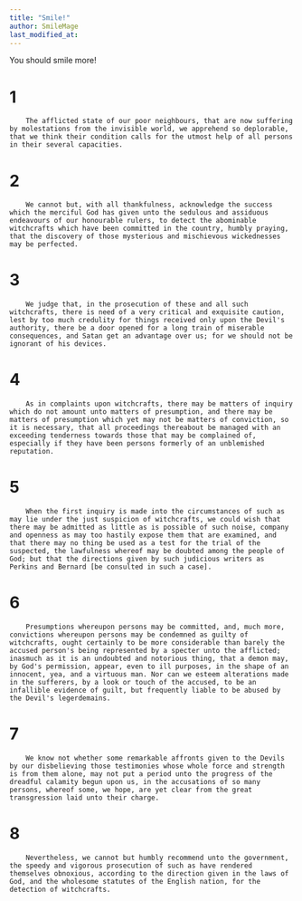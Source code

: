 ```yaml
---
title: "Smile!"
author: SmileMage
last_modified_at:
---
```


You should smile more!  





  




  



# 1
        The afflicted state of our poor neighbours, that are now suffering by molestations from the invisible world, we apprehend so deplorable, that we think their condition calls for the utmost help of all persons in their several capacities.  

# 2
        We cannot but, with all thankfulness, acknowledge the success which the merciful God has given unto the sedulous and assiduous endeavours of our honourable rulers, to detect the abominable witchcrafts which have been committed in the country, humbly praying, that the discovery of those mysterious and mischievous wickednesses may be perfected.  

# 3
        We judge that, in the prosecution of these and all such witchcrafts, there is need of a very critical and exquisite caution, lest by too much credulity for things received only upon the Devil's authority, there be a door opened for a long train of miserable consequences, and Satan get an advantage over us; for we should not be ignorant of his devices.  

# 4
        As in complaints upon witchcrafts, there may be matters of inquiry which do not amount unto matters of presumption, and there may be matters of presumption which yet may not be matters of conviction, so it is necessary, that all proceedings thereabout be managed with an exceeding tenderness towards those that may be complained of, especially if they have been persons formerly of an unblemished reputation.  

# 5
        When the first inquiry is made into the circumstances of such as may lie under the just suspicion of witchcrafts, we could wish that there may be admitted as little as is possible of such noise, company and openness as may too hastily expose them that are examined, and that there may no thing be used as a test for the trial of the suspected, the lawfulness whereof may be doubted among the people of God; but that the directions given by such judicious writers as Perkins and Bernard [be consulted in such a case].  

# 6
        Presumptions whereupon persons may be committed, and, much more, convictions whereupon persons may be condemned as guilty of witchcrafts, ought certainly to be more considerable than barely the accused person's being represented by a specter unto the afflicted; inasmuch as it is an undoubted and notorious thing, that a demon may, by God's permission, appear, even to ill purposes, in the shape of an innocent, yea, and a virtuous man. Nor can we esteem alterations made in the sufferers, by a look or touch of the accused, to be an infallible evidence of guilt, but frequently liable to be abused by the Devil's legerdemains.  

# 7
        We know not whether some remarkable affronts given to the Devils by our disbelieving those testimonies whose whole force and strength is from them alone, may not put a period unto the progress of the dreadful calamity begun upon us, in the accusations of so many persons, whereof some, we hope, are yet clear from the great transgression laid unto their charge.  

# 8
        Nevertheless, we cannot but humbly recommend unto the government, the speedy and vigorous prosecution of such as have rendered themselves obnoxious, according to the direction given in the laws of God, and the wholesome statutes of the English nation, for the detection of witchcrafts.  





